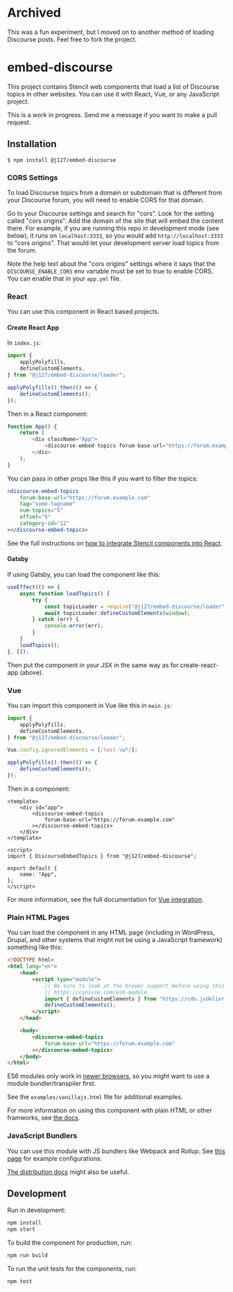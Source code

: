 # Archived

This was a fun experiment, but I moved on to another method of loading Discourse posts. Feel free to fork the project.

# embed-discourse

This project contains Stencil web components that load a list of Discourse topics in other websites. You can use it with React, Vue, or any JavaScript project.

This is a work in progress. Send me a message if you want to make a pull request.

## Installation

```
$ npm install @j127/embed-discourse
```

### CORS Settings

To load Discourse topics from a domain or subdomain that is different from your Discourse forum, you will need to enable CORS for that domain.

Go to your Discourse settings and search for "cors". Look for the setting called "cors origins". Add the domain of the site that will embed the content there. For example, if you are running this repo in development mode (see below), it runs on `localhost:3333`, so you would add `http://localhost:3333` to "cors origins". That would let your development server load topics from the forum.

Note the help text about the "cors origins" settings where it says that the `DISCOURSE_ENABLE_CORS` env variable must be set to true to enable CORS. You can enable that in your `app.yml` file.

### React

You can use this component in React based projects.

#### Create React App

In `index.js`:

```javascript
import {
    applyPolyfills,
    defineCustomElements,
} from "@j127/embed-discourse/loader";

applyPolyfills().then(() => {
    defineCustomElements();
});
```

Then in a React component:

```javascript
function App() {
    return (
        <div className="App">
            <discourse-embed-topics forum-base-url="https://forum.example.com"></discourse-embed-topics>
        </div>
    );
}
```

You can pass in other props like this if you want to filter the topics:

```jsx
<discourse-embed-topics
    forum-base-url="https://forum.example.com"
    tag="some-tagname"
    num-topics="5"
    offset="5"
    category-id="12"
></discourse-embed-topics>
```

See the full instructions on [how to integrate Stencil components into React](https://stenciljs.com/docs/react).

#### Gatsby

If using Gatsby, you can load the component like this:

```javascript
useEffect(() => {
    async function loadTopics() {
        try {
            const topicLoader = require("@j127/embed-discourse/loader");
            await topicLoader.defineCustomElements(window);
        } catch (err) {
            console.error(err);
        }
    }
    loadTopics();
}, []);
```

Then put the component in your JSX in the same way as for create-react-app (above).

### Vue

You can import this component in Vue like this in `main.js`:

```javascript
import {
    applyPolyfills,
    defineCustomElements,
} from "@j127/embed-discourse/loader";

Vue.config.ignoredElements = [/test-\w*/];

applyPolyfills().then(() => {
    defineCustomElements();
});
```

Then in a component:

```vue
<template>
    <div id="app">
        <discourse-embed-topics
            forum-base-url="https://forum.example.com"
        ></discourse-embed-topics>
    </div>
</template>

<script>
import { DiscourseEmbedTopics } from "@j127/embed-discourse";

export default {
    name: "App",
};
</script>
```

For more information, see the full documentation for [Vue integration](https://stenciljs.com/docs/vue).

### Plain HTML Pages

You can load the component in any HTML page (including in WordPress, Drupal, and other systems that might not be using a JavaScript framework) something like this:

```html
<!DOCTYPE html>
<html lang="en">
    <head>
        <script type="module">
            // Be sure to look at the brower support before using this technique:
            // https://caniuse.com/es6-module
            import { defineCustomElements } from "https://cdn.jsdelivr.net/npm/@j127/embed-discourse/dist/esm/loader.js";
            defineCustomElements();
        </script>
    </head>

    <body>
        <discourse-embed-topics
            forum-base-url="https://forum.example.com"
        ></discourse-embed-topics>
    </body>
</html>
```

ES6 modules only work in [newer browsers](https://caniuse.com/es6-module), so you might want to use a module bundler/transpiler first.

See the `examples/vanillajs.html` file for additional examples.

For more information on using this component with plain HTML or other framworks, see [the docs](https://stenciljs.com/docs/overview).

### JavaScript Bundlers

You can use this module with JS bundlers like Webpack and Rollup. See [this page](https://stenciljs.com/docs/custom-elements) for example configurations.

[The distribution docs](https://stenciljs.com/docs/distribution) might also be useful.

## Development

Run in development:

```bash
npm install
npm start
```

To build the component for production, run:

```bash
npm run build
```

To run the unit tests for the components, run:

```bash
npm test
```
